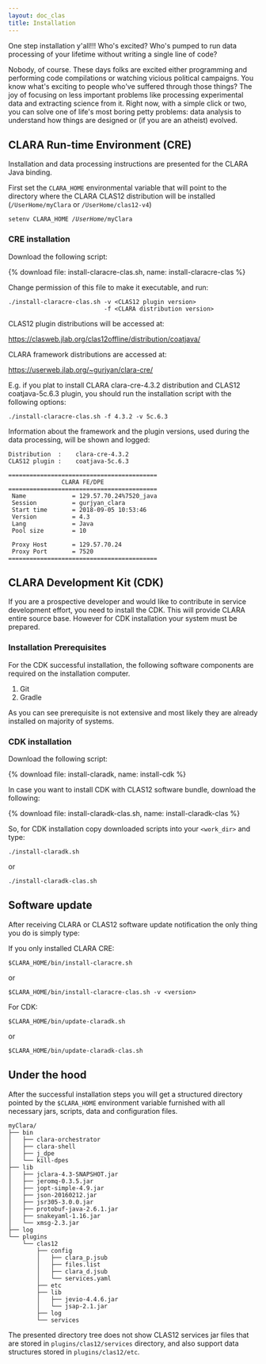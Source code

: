 ```yaml
---
layout: doc_clas
title: Installation
---
```


One step installation y'all!!! Who's excited?
Who's pumped to run data processing of your lifetime
without writing a single line of code?

Nobody, of course.
These days folks are excited either programming
and performing code compilations
or watching vicious political campaigns.
You know what's exciting to people who've suffered through those things?
The joy of focusing on less important problems
like processing experimental data and extracting science from it.
Right now, with a simple click or two,
you can solve one of life's most boring petty problems:
data analysis to understand how things are designed
or (if you are an atheist) evolved.

## CLARA Run-time Environment (CRE)

Installation and data processing instructions are presented
for the CLARA Java binding.

First set the `CLARA_HOME` environmental variable that will point
to the directory where the CLARA CLAS12 distribution will be installed
(`/UserHome/myClara` or `/UserHome/clas12-v4`)

<div class="note info">
<code>setenv CLARA_HOME <em>/UserHome</em>/myClara</code>
</div>

### CRE installation

Download the following script:

{% download file: install-claracre-clas.sh, name: install-claracre-clas %}

Change permission of this file to make it executable, and run:

```
./install-claracre-clas.sh -v <CLAS12 plugin version>
                           -f <CLARA distribution version>
```
CLAS12 plugin distributions will be accessed at:

https://clasweb.jlab.org/clas12offline/distribution/coatjava/

CLARA framework distributions are accessed at:

https://userweb.jlab.org/~gurjyan/clara-cre/

E.g. if you plat to install CLARA clara-cre-4.3.2 distribution and CLAS12
coatjava-5c.6.3 plugin, you should run the installation script with the following options:

```
./install-claracre-clas.sh -f 4.3.2 -v 5c.6.3
```
Information about the framework and the plugin versions, used during the data processing, will be shown and logged:

```
Distribution  :    clara-cre-4.3.2
CLAS12 plugin :    coatjava-5c.6.3

==========================================
               CLARA FE/DPE
==========================================
 Name             = 129.57.70.24%7520_java
 Session          = gurjyan_clara
 Start time       = 2018-09-05 10:53:46
 Version          = 4.3
 Lang             = Java
 Pool size        = 10

 Proxy Host       = 129.57.70.24
 Proxy Port       = 7520
==========================================

```
## CLARA Development Kit (CDK)

If you are a prospective developer and would like to contribute in service
development effort, you need to install the CDK.
This will provide CLARA entire source base.
However for CDK installation your system must be prepared.

### Installation Prerequisites

For the CDK successful installation,
the following software components are required on the installation computer.

1.  Git
2.  Gradle

As you can see prerequisite is not extensive
and most likely they are already installed on majority of systems.

### CDK installation

Download the following script:

{% download file: install-claradk, name: install-cdk %}

In case you want to install CDK with CLAS12 software bundle, download the following:

{% download file: install-claradk-clas.sh, name: install-claradk-clas %}

So, for CDK installation copy downloaded scripts into your `<work_dir>` and type:

```
./install-claradk.sh
```
or
```
./install-claradk-clas.sh
```


## Software update

After receiving CLARA or CLAS12 software update notification
the only thing you do is simply type:

If you only installed CLARA CRE:
```
$CLARA_HOME/bin/install-claracre.sh
```
or
```
$CLARA_HOME/bin/install-claracre-clas.sh -v <version>
```

For CDK:
```
$CLARA_HOME/bin/update-claradk.sh
```
or
```
$CLARA_HOME/bin/update-claradk-clas.sh
```


## Under the hood

After the successful installation steps you will get a structured directory
pointed by the `$CLARA_HOME` environment variable
furnished with all necessary jars, scripts, data and configuration files.
```
myClara/
├── bin
│   ├── clara-orchestrator
│   ├── clara-shell
│   ├── j_dpe
│   └── kill-dpes
├── lib
│   ├── jclara-4.3-SNAPSHOT.jar
│   ├── jeromq-0.3.5.jar
│   ├── jopt-simple-4.9.jar
│   ├── json-20160212.jar
│   ├── jsr305-3.0.0.jar
│   ├── protobuf-java-2.6.1.jar
│   ├── snakeyaml-1.16.jar
│   └── xmsg-2.3.jar
├── log
└── plugins
    └── clas12
        ├── config
        │   ├── clara_p.jsub
        │   ├── files.list
        │   ├── clara_d.jsub
        │   └── services.yaml
        ├── etc
        ├── lib
        │   ├── jevio-4.4.6.jar
        │   └── jsap-2.1.jar
        ├── log
        └── services
```

The presented directory tree does not show CLAS12 services jar files
that are stored in `plugins/clas12/services` directory,
and also support data structures stored in `plugins/clas12/etc`.
